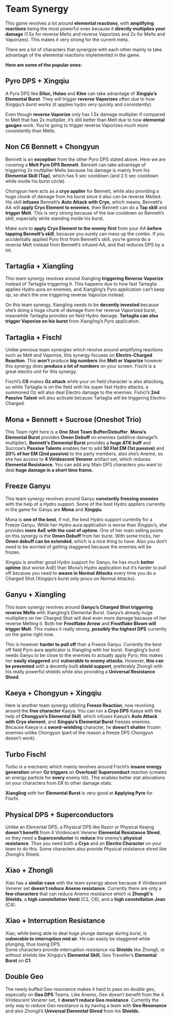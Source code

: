 # Team Synergy

This game revolves a lot around **elemental reactions**, with **amplifying reactions** being the most powerful ones because it **directly multiplies your damage** \(1.5x for reverse Melts and reverse Vaporizes and 2x for Melts and Vaporizes\). This makes it very strong for the current meta.

There are a lot of characters that synergize with each other mainly to take advantage of the elemental reactions implemented in the game. 

**Here are some of the popular ones:**

## **Pyro DPS + Xingqiu** 

A Pyro DPS like **Diluc, Hutao** and **Klee** can take advantage of **Xingqiu’s Elemental Burst**. They will trigger **reverse Vaporizes** often due to how Xingqiu’s burst works \(it applies hydro very quickly and consistently\).   
  
Even though **reverse Vaporize** only has 1.5x damage multiplier if compared to Melt that has 2x multiplier, it’s still better than Melt due to how **elemental gauges** work. You’re going to trigger reverse Vaporizes much more consistently than Melts.

## **Non C6 Bennett + Chongyun** 

Bennett is an **exception** from the other Pyro DPS stated above. Here we are covering a **Melt Pyro DPS Bennett**. Bennett can take advantage of triggering 2x multiplier Melts because his damage is mainly from his **Elemental Skill \(Tap\)**, which has 5 sec cooldown \(and 2.5 sec cooldown while inside his burst circle\).   
  
Chongyun here acts as a **cryo applier** for Bennett, while also providing a huge chunk of damage from his burst since it also can be reverse Melted. His skill **infuses** Bennett’s **Auto Attack with Cryo**, which means, Bennett’s AA will **apply Cryo Element to enemies**, then Bennett can do a **Tap skill** and **trigger Melt**. This is very strong because of the low cooldown on Bennett’s skill, especially while standing inside his burst.   
  
Make sure to **apply Cryo Element to the enemy first** from your AA **before tapping Bennett’s skill**, because you surely can mess up the combo. If you accidentally applied Pyro first from Bennett’s skill, you’re gonna do a reverse Melt instead from Bennett’s infused AA, and that reduces DPS by a lot.

## **Tartaglia + Xiangling**

This team synergy revolves around Xiangling **triggering Reverse Vaporize** instead of Tartaglia triggering it. This happens due to how fast Tartaglia applies Hydro aura on enemies, and Xiangling’s Pyro application can’t keep up, so she’s the one triggering reverse Vaporize instead.  
  
On this team synergy, Xiangling needs to be **decently invested** because she’s doing a huge chunk of damage from her reverse Vaporized burst, meanwhile Tartaglia provides on field Hydro damage. **Tartaglia can also trigger Vaporize on his burst** from Xiangling’s Pyro application.

## **Tartaglia + Fischl** 

Unlike previous team synergies which revolve around amplifying reactions such as Melt and Vaporize, this synergy focuses on **Electro-Charged Reaction**. This **won’t** produce **big numbers** like **Melt or Vaporize** however this synergy does **produce a lot of numbers** on your screen. Fischl is a great electro unit for this synergy.  
  
Fischl’s **C6** makes **Oz attack** while your on field character is also attacking, so while Tartaglia is on the field with his super fast Hydro attacks, a summoned Oz will also deal Electro damage to the enemies. Fishcl’s **2nd Passive Talent** will also activate because Tartaglia will be triggering Electro-Charged.

## **Mona + Bennett + Sucrose \(Oneshot Trio\)**

This Team right here is a **One Shot Team Buffer/Debuffer**. **Mona’s Elemental Burst** provides **Omen Debuff** on enemies \(additive damage% multiplier\), **Bennett’s Elemental Burst** provides a **huge ATK buff** and Sucrose’s **Passive Talents** enables her to add **50 Flat EM \(1st passive\)** and **20% of her EM \(2nd passive\)** to the party members, also she’s Anemo, so she has access to **4 Viridescent Venerer** artifact set, which reduces **Elemental Resistance**. You can add any Main DPS characters you want to deal **huge damage in a short time frame.**

## **Freeze Ganyu**

This team synergy revolves around Ganyu **constantly freezing enemies** with the help of a Hydro support. Some of the best Hydro appliers currently in the game for Ganyu are **Mona** and **Xingqiu**.

Mona is **one of the best**, if not, the best Hydro support currently for a Freeze Ganyu. While her Hydro aura application is worse than Xingqiu’s, she provides **more AoE with the cost of uptime**. One of her main selling points on this synergy is the **Omen Debuff** from her burst. With some tricks, her **Omen debuff can be extended**, which is a nice thing to have. Also you don’t need to be worried of getting staggered because the enemies will be frozen.  
  
Xingqiu is another good Hydro support for Ganyu, he has much **better uptime** \(but worse AoE\) than Mona’s Hydro application but it’s harder to pull off because you need to **weave in Normal Attacks** every time you do a Charged Shot \(Xingqiu’s burst only procs on Normal Attacks\).

## **Ganyu + Xiangling**

This team synergy revolves around **Ganyu’s Charged Shot triggering reverse Melts** with Xiangling’s Elemental Burst. Ganyu’s already huge multipliers on her Charged Shot will deal even more damage because of her reverse Melting it. Both her **Frostflake Arrow** and **Frostflake Bloom will trigger Melt**. This makes it really strong, **possibly the highest DPS** currently on the game right now. 

This is however **harder to pull off** than a Freeze Ganyu. Currently the best off field Pyro aura applicator is Xiangling with her burst. Xiangling’s burst needs Ganyu to be close to the enemies to actually apply Pyro; this makes her **easily staggered** and **vulnerable to enemy attacks**. However, **this can be prevented** with a decently built **shield support**, preferably Zhongli with his really powerful shields while also providing a **Universal Resistance Shred**.

## **Kaeya + Chongyun + Xingqiu**

Here is another team synergy utilizing **Freeze Reaction**, now revolving around the **free character** Kaeya. You can run a **Cryo DPS** Kaeya with the help of **Chongyun’s Elemental Skill**, which infuses Kaeya’s **Auto Attack with Cryo element**, and **Xingqiu’s Elemental Burst** freezes enemies. Because Kaeya is a **sword-wielding** character, he **doesn’t shatter** frozen enemies unlike Chongyun \(part of the reason a freeze DPS Chongyun doesn’t work\).

## **Turbo Fischl**

Turbo is a mechanic which mainly revolves around Fischl’s **insane energy generation** when **Oz triggers** an **Overload/ Superconduct** reaction \(creates an energy particle for **every** enemy hit\). This enables better stat allocations on your characters from ER to other damage stats.  
  
**Xiangling** with her **Elemental Burst** is very good at **Applying Pyro** for Fischl.

## **Physical DPS + Superconductors**

Unlike an Elemental DPS, a Physical DPS like Razor or Physical Keqing **doesn’t benefit** from 4 Viridescent Venerer **Elemental Resistance Shred**, so they need a **Superconductor** to **reduce** the enemy’s **physical resistance**. Thus you need both a **Cryo** and an **Electro Character** on your team to do this. Some characters also provide Physical resistance shred like Zhongli’s Shield.

## **Xiao + Zhongli**

Xiao has a **similar case** with the team synergy above because 4 Viridescent Venerer set **doesn’t reduce Anemo resistance**. Currently there are only a **few characters** that can reduce Anemo resistance which is **Zhongli's Shields**, a **high constellation Venti** \(C2, C6\), and a **high constellation Jean** \(C4\).

## **Xiao + Interruption Resistance**

Xiao, while being able to deal huge plunge damage during burst, is **vulnerable to interruption mid air**. He can easily be staggered while plunging, thus losing DPS.   
Some characters provide interruption resistance via **Shields** like Zhongli, or without shields like Xingqiu’s **Elemental Skill**, Geo Traveller’s **Elemental Burst** on **C1**.

## **Double Geo**

The newly buffed Geo resonance makes it hard to pass on double geo, especially on **Geo DPS** Teams. Like Anemo, Geo doesn’t benefit from the 4 Viridescent Venerer set, it **doesn’t reduce Geo resistance**. Currently the only way to reduce Geo resistance is by having a team with **Geo Resonance** and also Zhongli’s **Universal Elemental Shred** from his **Shields**.


